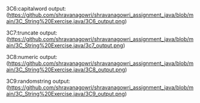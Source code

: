 3C6:capitalword
output:(https://github.com/shravanagowri/shravanagowri_assignment_java/blob/main/3C_String%20Exercise.java/3C6_output.png)

3C7:truncate
output:(https://github.com/shravanagowri/shravanagowri_assignment_java/blob/main/3C_String%20Exercise.java/3c7_output.png)

3C8:numeric
output:(https://github.com/shravanagowri/shravanagowri_assignment_java/blob/main/3C_String%20Exercise.java/3C8_output.png)

3C9:randomstring
output:(https://github.com/shravanagowri/shravanagowri_assignment_java/blob/main/3C_String%20Exercise.java/3C9_output.png)
